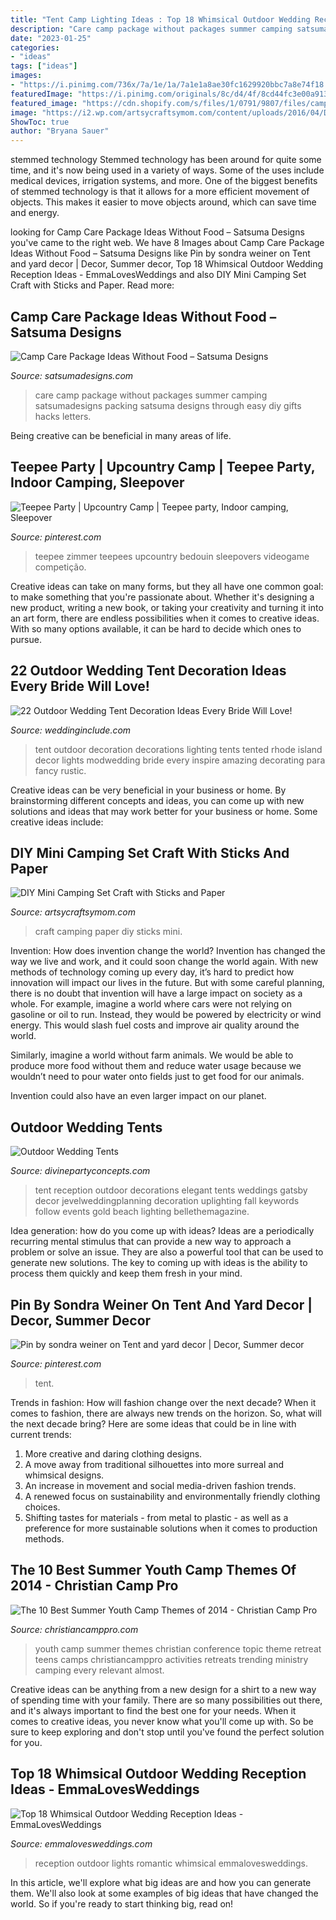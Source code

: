 ```yaml
---
title: "Tent Camp Lighting Ideas : Top 18 Whimsical Outdoor Wedding Reception Ideas"
description: "Care camp package without packages summer camping satsumadesigns packing satsuma designs through easy diy gifts hacks letters"
date: "2023-01-25"
categories:
- "ideas"
tags: ["ideas"]
images:
- "https://i.pinimg.com/736x/7a/1e/1a/7a1e1a8ae30fc1629920bbc7a8e74f18.jpg"
featuredImage: "https://i.pinimg.com/originals/8c/d4/4f/8cd44fc3e00a913b633c9c9e39a83631.jpg"
featured_image: "https://cdn.shopify.com/s/files/1/0791/9807/files/camp_care_package_ideas_without_food_11.jpg?v=1531340008"
image: "https://i2.wp.com/artsycraftsymom.com/content/uploads/2016/04/DIY-Mini-Campsite-Craft-with-Sticks-Paper-10.jpg?fit=680%2C955&amp;ssl=1"
ShowToc: true
author: "Bryana Sauer"
---
```



stemmed technology
Stemmed technology has been around for quite some time, and it's now being used in a variety of ways. Some of the uses include medical devices, irrigation systems, and more. One of the biggest benefits of stemmed technology is that it allows for a more efficient movement of objects. This makes it easier to move objects around, which can save time and energy.

	

		
looking for Camp Care Package Ideas Without Food – Satsuma Designs you've came to the right web. We have 8 Images about Camp Care Package Ideas Without Food – Satsuma Designs like Pin by sondra weiner on Tent and yard decor | Decor, Summer decor, Top 18 Whimsical Outdoor Wedding Reception Ideas - EmmaLovesWeddings and also DIY Mini Camping Set Craft with Sticks and Paper. Read more:
		
    
## Camp Care Package Ideas Without Food – Satsuma Designs

<img loading=lazy src="https://cdn.shopify.com/s/files/1/0791/9807/files/camp_care_package_ideas_without_food_11.jpg?v=1531340008" onerror="this.onerror=null;this.src='https://tse2.mm.bing.net/th?id=OIP.vVSMKFFJngW66l3bWAmg6wHaKY&amp;pid=15.1';" alt="Camp Care Package Ideas Without Food – Satsuma Designs">

_Source: satsumadesigns.com_

>care camp package without packages summer camping satsumadesigns packing satsuma designs through easy diy gifts hacks letters. 

	

Being creative can be beneficial in many areas of life.

    
## Teepee Party | Upcountry Camp | Teepee Party, Indoor Camping, Sleepover

<img loading=lazy src="https://i.pinimg.com/736x/7a/1e/1a/7a1e1a8ae30fc1629920bbc7a8e74f18.jpg" onerror="this.onerror=null;this.src='https://tse1.mm.bing.net/th?id=OIP.W-9iVM78zdLJf3JqxLLnkwHaFP&amp;pid=15.1';" alt="Teepee Party | Upcountry Camp | Teepee party, Indoor camping, Sleepover">

_Source: pinterest.com_

>teepee zimmer teepees upcountry bedouin sleepovers videogame competição. 

	

Creative ideas can take on many forms, but they all have one common goal: to make something that you're passionate about. Whether it's designing a new product, writing a new book, or taking your creativity and turning it into an art form, there are endless possibilities when it comes to creative ideas. With so many options available, it can be hard to decide which ones to pursue.

    
## 22 Outdoor Wedding Tent Decoration Ideas Every Bride Will Love!

<img loading=lazy src="http://www.weddinginclude.com/wp-content/uploads/2017/07/Tented-Wedding-with-al-fresco-lighting-and-candles.jpg" onerror="this.onerror=null;this.src='https://tse1.mm.bing.net/th?id=OIP.du0hJo4S-nWD9qyn5KrMWwHaLH&amp;pid=15.1';" alt="22 Outdoor Wedding Tent Decoration Ideas Every Bride Will Love!">

_Source: weddinginclude.com_

>tent outdoor decoration decorations lighting tents tented rhode island decor lights modwedding bride every inspire amazing decorating para fancy rustic. 

	

Creative ideas can be very beneficial in your business or home. By brainstorming different concepts and ideas, you can come up with new solutions and ideas that may work better for your business or home. Some creative ideas include:

    
## DIY Mini Camping Set Craft With Sticks And Paper

<img loading=lazy src="https://i2.wp.com/artsycraftsymom.com/content/uploads/2016/04/DIY-Mini-Campsite-Craft-with-Sticks-Paper-10.jpg?fit=680%2C955&amp;ssl=1" onerror="this.onerror=null;this.src='https://tse3.mm.bing.net/th?id=OIP.m4lwcKHWwUqLdDwXm2UARQHaKZ&amp;pid=15.1';" alt="DIY Mini Camping Set Craft with Sticks and Paper">

_Source: artsycraftsymom.com_

>craft camping paper diy sticks mini. 

	

Invention: How does invention change the world?
Invention has changed the way we live and work, and it could soon change the world again. With new methods of technology coming up every day, it’s hard to predict how innovation will impact our lives in the future. But with some careful planning, there is no doubt that invention will have a large impact on society as a whole. 
For example, imagine a world where cars were not relying on gasoline or oil to run. Instead, they would be powered by electricity or wind energy. This would slash fuel costs and improve air quality around the world. 

Similarly, imagine a world without farm animals. We would be able to produce more food without them and reduce water usage because we wouldn’t need to pour water onto fields just to get food for our animals. 

 Invention could also have an even larger impact on our planet.

    
## Outdoor Wedding Tents

<img loading=lazy src="http://divinepartyconcepts.com/wp-content/uploads/2012/09/elegant-wedding-tent.jpg" onerror="this.onerror=null;this.src='https://tse2.mm.bing.net/th?id=OIP.cJRl9IHOJyp5Skc3rkHwPQHaLI&amp;pid=15.1';" alt="Outdoor Wedding Tents">

_Source: divinepartyconcepts.com_

>tent reception outdoor decorations elegant tents weddings gatsby decor jevelweddingplanning decoration uplighting fall keywords follow events gold beach lighting bellethemagazine. 

	

Idea generation: how do you come up with ideas?
Ideas are a periodically recurring mental stimulus that can provide a new way to approach a problem or solve an issue. They are also a powerful tool that can be used to generate new solutions. The key to coming up with ideas is the ability to process them quickly and keep them fresh in your mind.

    
## Pin By Sondra Weiner On Tent And Yard Decor | Decor, Summer Decor

<img loading=lazy src="https://i.pinimg.com/originals/8c/d4/4f/8cd44fc3e00a913b633c9c9e39a83631.jpg" onerror="this.onerror=null;this.src='https://tse2.mm.bing.net/th?id=OIP.i_qfVLgma1Y0WBDE4VHHuAHaJ4&amp;pid=15.1';" alt="Pin by sondra weiner on Tent and yard decor | Decor, Summer decor">

_Source: pinterest.com_

>tent. 

	

Trends in fashion: How will fashion change over the next decade?
When it comes to fashion, there are always new trends on the horizon. So, what will the next decade bring? Here are some ideas that could be in line with current trends: 
1. More creative and daring clothing designs.
2. A move away from traditional silhouettes into more surreal and whimsical designs.
3. An increase in movement and social media-driven fashion trends.
4. A renewed focus on sustainability and environmentally friendly clothing choices. 
5. Shifting tastes for materials - from metal to plastic - as well as a preference for more sustainable solutions when it comes to production methods.

    
## The 10 Best Summer Youth Camp Themes Of 2014 - Christian Camp Pro

<img loading=lazy src="http://christiancamppro.com/wp-content/uploads/2014/08/9.png" onerror="this.onerror=null;this.src='https://tse2.mm.bing.net/th?id=OIP.08C86St7R32nGHD9711S6AHaLG&amp;pid=15.1';" alt="The 10 Best Summer Youth Camp Themes of 2014 - Christian Camp Pro">

_Source: christiancamppro.com_

>youth camp summer themes christian conference topic theme retreat teens camps christiancamppro activities retreats trending ministry camping every relevant almost. 

	

Creative ideas can be anything from a new design for a shirt to a new way of spending time with your family. There are so many possibilities out there, and it's always important to find the best one for your needs. When it comes to creative ideas, you never know what you'll come up with. So be sure to keep exploring and don't stop until you've found the perfect solution for you.

    
## Top 18 Whimsical Outdoor Wedding Reception Ideas - EmmaLovesWeddings

<img loading=lazy src="http://emmalovesweddings.com/wp-content/uploads/2017/09/romantic-outdoor-wedding-reception-ideas-with-lights.jpg" onerror="this.onerror=null;this.src='https://tse3.mm.bing.net/th?id=OIP.oflJFl5L1OKAuASt9IEIwwHaLI&amp;pid=15.1';" alt="Top 18 Whimsical Outdoor Wedding Reception Ideas - EmmaLovesWeddings">

_Source: emmalovesweddings.com_

>reception outdoor lights romantic whimsical emmalovesweddings. 

	

In this article, we'll explore what big ideas are and how you can generate them. We'll also look at some examples of big ideas that have changed the world. So if you're ready to start thinking big, read on!

